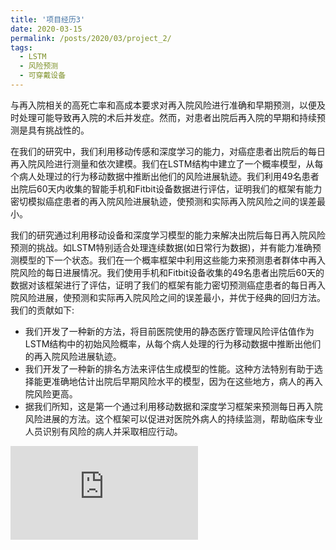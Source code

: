 ```yaml
---
title: '项目经历3'
date: 2020-03-15
permalink: /posts/2020/03/project_2/
tags:
  - LSTM
  - 风险预测
  - 可穿戴设备
---
```


与再入院相关的高死亡率和高成本要求对再入院风险进行准确和早期预测，以便及时处理可能导致再入院的术后并发症。然而，对患者出院后再入院的早期和持续预测是具有挑战性的。

在我们的研究中，我们利用移动传感和深度学习的能力，对癌症患者出院后的每日再入院风险进行测量和依次建模。我们在LSTM结构中建立了一个概率模型，从每个病人处理过的行为移动数据中推断出他们的风险进展轨迹。我们利用49名患者出院后60天内收集的智能手机和Fitbit设备数据进行评估，证明我们的框架有能力密切模拟癌症患者的再入院风险进展轨迹，使预测和实际再入院风险之间的误差最小。

我们的研究通过利用移动设备和深度学习模型的能力来解决出院后每日再入院风险预测的挑战。如LSTM特别适合处理连续数据(如日常行为数据)，并有能力准确预测模型的下一个状态。我们在一个概率框架中利用这些能力来预测患者群体中再入院风险的每日进展情况。我们使用手机和Fitbit设备收集的49名患者出院后60天的数据对该框架进行了评估，证明了我们的框架有能力密切预测癌症患者的每日再入院风险进展，使预测和实际再入院风险之间的误差最小，并优于经典的回归方法。我们的贡献如下:
- 我们开发了一种新的方法，将目前医院使用的静态医疗管理风险评估值作为LSTM结构中的初始风险概率，从每个病人处理的行为移动数据中推断出他们的再入院风险进展轨迹。
- 我们开发了一种新的排名方法来评估生成模型的性能。这种方法特别有助于选择能更准确地估计出院后早期风险水平的模型，因为在这些地方，病人的再入院风险更高。 
- 据我们所知，这是第一个通过利用移动数据和深度学习框架来预测每日再入院风险进展的方法。这个框架可以促进对医院外病人的持续监测，帮助临床专业人员识别有风险的病人并采取相应行动。

![](https://ronalchan.github.io/files/post/project_2_1.pdf)